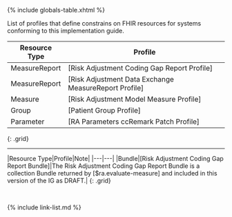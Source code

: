 {% include globals-table.xhtml %}

List of profiles that define constrains on FHIR resources for systems conforming to this implementation guide.

|Resource Type|Profile|
|---|---|
|MeasureReport|[Risk Adjustment Coding Gap Report Profile]|
|MeasureReport|[Risk Adjustment Data Exchange MeasureReport Profile]|
|Measure|[Risk Adjustment Model Measure Profile]|
|Group|[Patient Group Profile]|
|Parameter|[RA Parameters ccRemark Patch Profile]|
{: .grid}

---

|Resource Type|Profile|Note|
|---|---|
|Bundle|[Risk Adjustment Coding Gap Report Bundle]|The Risk Adjustment Coding Gap Report Bundle is a collection Bundle returned by [$ra.evaluate-measure] and included in this version of the IG as DRAFT.|
{: .grid}

<br />

{% include link-list.md %}
